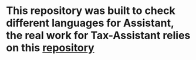 # This repository was built to check different languages for Assistant, the real work for Tax-Assistant relies on this [repository](https://github.com/speco29/Tax-Assistant)
 
   
     
    
   
 
